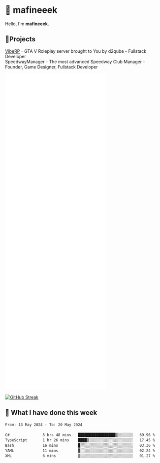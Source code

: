# 👋 mafineeek
Hello, I'm **mafineeek**.

## 📝Projects

[VibeRP](https://v-rp.pl) - GTA V Roleplay server brought to You by d2qube - Fullstack Developer<br/>
SpeedwayManager - The most advanced Speedway Club Manager - Founder, Game Designer, Fullstack Developer


![](./github-metrics.svg)

[![GitHub Streak](https://streak-stats.demolab.com/?user=mafineeek)](https://git.io/streak-stats)

## 📰 What I have done this week
<!--START_SECTION:waka-->

```txt
From: 13 May 2024 - To: 20 May 2024

C#               5 hrs 48 mins   █████████████████▒░░░░░░░   69.96 %
TypeScript       1 hr 26 mins    ████▒░░░░░░░░░░░░░░░░░░░░   17.45 %
Bash             16 mins         █░░░░░░░░░░░░░░░░░░░░░░░░   03.36 %
YAML             11 mins         ▓░░░░░░░░░░░░░░░░░░░░░░░░   02.24 %
XML              6 mins          ▒░░░░░░░░░░░░░░░░░░░░░░░░   01.27 %
```

<!--END_SECTION:waka-->
